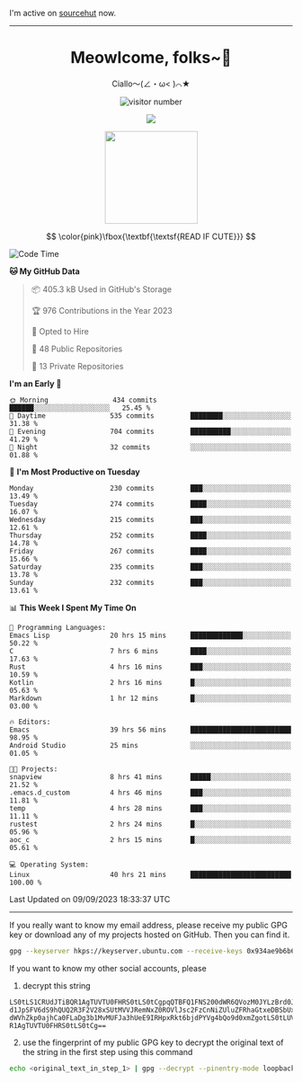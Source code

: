 I'm active on [sourcehut](https://sr.ht/~meow_king/) now. 

---

<div align="center">
  <h1>Meowlcome, folks~👋</h1>
  <p>Ciallo～(∠・ω< )⌒★</p>
</div>

<p align="center">
  <img src="https://count.getloli.com/get/@Ziqi-Yang?theme=rule34" alt="visitor number" />
</p>

<p align="center">
  <img src="https://skillicons.dev/icons?i=rust,c,py,flutter,go,java,js,bash,linux,emacs" />
</p>
<p align="center">
  <img height="165" src="https://github-readme-stats.vercel.app/api?username=Ziqi-Yang&show_icons=true&include_all_commits=true&hide_border=true" />
</p>

$$
\color{pink}\fbox{\textbf{\textsf{READ IF CUTE}}}
$$

<!--START_SECTION:waka-->
![Code Time](http://img.shields.io/badge/Code%20Time-1%2C469%20hrs%208%20mins-blue)

**🐱 My GitHub Data** 

> 📦 405.3 kB Used in GitHub's Storage 
 > 
> 🏆 976 Contributions in the Year 2023
 > 
> 💼 Opted to Hire
 > 
> 📜 48 Public Repositories 
 > 
> 🔑 13 Private Repositories 
 > 
**I'm an Early 🐤** 

```text
🌞 Morning                434 commits         ██████░░░░░░░░░░░░░░░░░░░   25.45 % 
🌆 Daytime                535 commits         ████████░░░░░░░░░░░░░░░░░   31.38 % 
🌃 Evening                704 commits         ██████████░░░░░░░░░░░░░░░   41.29 % 
🌙 Night                  32 commits          ░░░░░░░░░░░░░░░░░░░░░░░░░   01.88 % 
```
📅 **I'm Most Productive on Tuesday** 

```text
Monday                   230 commits         ███░░░░░░░░░░░░░░░░░░░░░░   13.49 % 
Tuesday                  274 commits         ████░░░░░░░░░░░░░░░░░░░░░   16.07 % 
Wednesday                215 commits         ███░░░░░░░░░░░░░░░░░░░░░░   12.61 % 
Thursday                 252 commits         ████░░░░░░░░░░░░░░░░░░░░░   14.78 % 
Friday                   267 commits         ████░░░░░░░░░░░░░░░░░░░░░   15.66 % 
Saturday                 235 commits         ███░░░░░░░░░░░░░░░░░░░░░░   13.78 % 
Sunday                   232 commits         ███░░░░░░░░░░░░░░░░░░░░░░   13.61 % 
```


📊 **This Week I Spent My Time On** 

```text
💬 Programming Languages: 
Emacs Lisp               20 hrs 15 mins      █████████████░░░░░░░░░░░░   50.22 % 
C                        7 hrs 6 mins        ████░░░░░░░░░░░░░░░░░░░░░   17.63 % 
Rust                     4 hrs 16 mins       ███░░░░░░░░░░░░░░░░░░░░░░   10.59 % 
Kotlin                   2 hrs 16 mins       █░░░░░░░░░░░░░░░░░░░░░░░░   05.63 % 
Markdown                 1 hr 12 mins        █░░░░░░░░░░░░░░░░░░░░░░░░   03.00 % 

🔥 Editors: 
Emacs                    39 hrs 56 mins      █████████████████████████   98.95 % 
Android Studio           25 mins             ░░░░░░░░░░░░░░░░░░░░░░░░░   01.05 % 

🐱‍💻 Projects: 
snapview                 8 hrs 41 mins       █████░░░░░░░░░░░░░░░░░░░░   21.52 % 
.emacs.d_custom          4 hrs 46 mins       ███░░░░░░░░░░░░░░░░░░░░░░   11.81 % 
temp                     4 hrs 28 mins       ███░░░░░░░░░░░░░░░░░░░░░░   11.11 % 
rustest                  2 hrs 24 mins       █░░░░░░░░░░░░░░░░░░░░░░░░   05.96 % 
aoc_c                    2 hrs 15 mins       █░░░░░░░░░░░░░░░░░░░░░░░░   05.61 % 

💻 Operating System: 
Linux                    40 hrs 21 mins      █████████████████████████   100.00 % 
```


 Last Updated on 09/09/2023 18:33:37 UTC
<!--END_SECTION:waka-->

-----

If you really want to know my email address, please receive my public GPG key or download any of my projects hosted on GitHub. Then you can find it. 
```bash
gpg --keyserver hkps://keyserver.ubuntu.com --receive-keys 0x934ae9b6b6e9ff34
```
If you want to know my other social accounts, please
1) decrypt this string
```
LS0tLS1CRUdJTiBQR1AgTUVTU0FHRS0tLS0tCgpqQTBFQ1FNS200dWR6QVozM0JYLzBrd0JNU0Ru
d1JpSFV6dS9hQUQ2R3F2V28xSUtMVVJRemNxZ0ROVlJsc2FzCnNiZUluZFRhaGtxeDBSbUxEajVq
dWVhZkp0ajhCa0FLaDg3b1MvMUFJa3hUeE9IRHpxRkt6bjdPYVg4bQo9d0xmZgotLS0tLUVORCBQ
R1AgTUVTU0FHRS0tLS0tCg==
```
2) use the fingerprint of my public GPG key to decrypt the original text of the string in the first step using this command
```bash
echo <original_text_in_step_1> | gpg --decrypt --pinentry-mode loopback --armor
```


